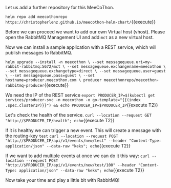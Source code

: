 Let us add a further repository for this MeeCoThon.

`helm repo add meecothonrepo https://christopherlenz.github.io/meecothon-helm-chart/`{{execute}}

Before we can proceed we want to add our own Virtual host (vhost). Please open the RabbitMQ Management UI and add `mct` as a new virtual host.

Now we can install a sample application with a REST service, which will publish messages to RabbitMQ.

`helm upgrade --install -n meecothon \
--set messagequeue.uri=my-rabbit-rabbitmq:5672/mct \
--set messagequeue.exchangename=meecothon \
--set messagequeue.exchangetype=direct \
--set messagequeue.user=guest \
--set messagequeue.pass=guest \
--set hostname=producer.meecothon.com \
producer meecothonrepo/meecothon-rabbitmq-producer`{{execute}}

We need the IP of the REST service
`export PRODUCER_IP=$(kubectl get services/producer-svc -n meecothon -o go-template="{{(index .spec.clusterIP)}}") && echo PRODUCER_IP=$PRODUCER_IP`{{execute T2}}

Let's check the health of the service.
`curl --location --request GET "http://$PRODUCER_IP/health"; echo`{{execute T2}}

If it is healthy we can trigger a new event. This will create a message with the routing-key `test`
`curl --location --request POST "http://$PRODUCER_IP/api/v1/events/new/test" --header "Content-Type: application/json" --data-raw "keks"; echo`{{execute T2}}

If we want to add multiple events at once we can do it this way:
`curl --location --request POST "http://$PRODUCER_IP/api/v1/events/new/test/100" --header "Content-Type: application/json" --data-raw "keks"; echo`{{execute T2}}

Now take your time and play a little bit with RabbitMQ!